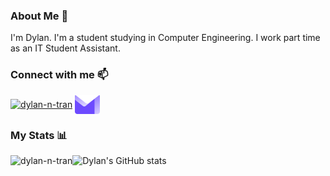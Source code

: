 ### About Me 💬

I'm Dylan. I'm a student studying in Computer Engineering. I work part time as an IT Student Assistant.

### Connect with me 📫
<p align="left">
<a href="https://linkedin.com/in/dylan-n-tran" target="blank"><img align="center" src="https://raw.githubusercontent.com/rahuldkjain/github-profile-readme-generator/master/src/images/icons/Social/linked-in-alt.svg" alt="dylan-n-tran" height="30" width="40" /></a>
<a href="mailto:dylanntran@protonmail.com" target="blank"><img align="center" src="images/Mail-logo.svg" alt="dylan-n-tran" height="30" width="40" /></a>
</p>


### My Stats 📊 
<img align="left" src="https://github-readme-stats.vercel.app/api/top-langs?username=dylan-n-tran&show_icons=true&locale=en&layout=compact&theme=aura" alt="dylan-n-tran" />

![Dylan's GitHub stats](https://github-readme-stats.vercel.app/api?username=dylan-n-tran&theme=aura)
  

